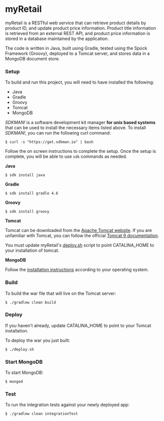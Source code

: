 # myRetail

myRetail is a RESTful web service that can retrieve product details by product ID, and update product price information. Product title information is retrieved from an external REST API, and product price information is stored in a database maintained by the application. 

The code is written in Java, built using Gradle, tested using the Spock Framework (Groovy), deployed to a Tomcat server, and stores data in a MongoDB document store.

### Setup

To build and run this project, you will need to have installed the following:
  * Java
  * Gradle
  * Groovy
  * Tomcat
  * MongoDB
  
  *SDKMAN!* is a software development kit manager **for unix based systems** that can be used to install the necessary items listed above. To install *SDKMAN!*, you can run the following curl command:
  
  `$ curl -s "https://get.sdkman.io" | bash`
  
Follow the on screen instructions to complete the setup. Once the setup is complete, you will be able to use `sdk` commands as needed.

**Java** 
  
  `$ sdk install java`
  
**Gradle**

  `$ sdk install gradle 4.6`
  
**Groovy**

  `$ sdk install groovy`
  
**Tomcat**

 Tomcat can be downloaded from the [Apache Tomcat website](https://tomcat.apache.org/index.html). If you are unfamiliar with Tomcat, you can follow the official [Tomcat 9 documentation](https://tomcat.apache.org/tomcat-9.0-doc/index.html).
 
 You must update myRetail's [deploy.sh](./deploy.sh) script to point CATALINA_HOME to your installation of tomcat.
  
**MongoDB**

  Follow the [installation instructions](https://docs.mongodb.com/manual/administration/install-on-linux/) according to your operating system.
  
  
### Build

To build the war file that will live on the Tomcat server:

`$ ./gradlew clean build`

### Deploy

If you haven't already, update CATALINA_HOME to point to your Tomcat installation.

To deploy the war you just built:

`$ ./deploy.sh`

### Start MongoDB

To start MongoDB:

`$ mongod`


### Test

To run the integration tests against your newly deployed app:

`$ ./gradlew clean integrationTest`



<!---
### API Reference
----

* **Request**
  
  `GET /myRetail/api/products/{productId}`
  
* **URL Params**

  *Required:*
  `productId=[integer]`

  *Optional:*
  None

* **Data Params**

  None
  
* **Header Params**

  None

* **Success Response:**

  *Code:* 200
  
  *Content:*
  
  ```json
  {"id":13860428,"name":"The Big Lebowski (Blu-ray) (Widescreen)","current_price":{"value": 13.49,"currency_code":"USD"}}
  ```
* **Error Responses:**

  *Code:* 404 <br />
  *Description:* No data was found for the provided `productId`

  *Code:* 406 <br />
  *Description:* Invalid accept type header
  
  *Code:* 500 <br />
  *Description:* Server side error

* **Sample Call:**

  `curl localhost:8080/myRetail/api/products/16696656`
  
--->
